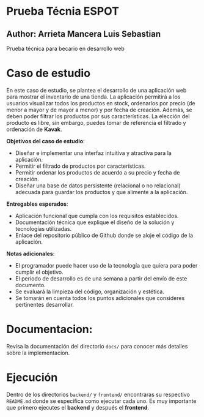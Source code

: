 # Prueba Técnia ESPOT
## Author: Arrieta Mancera Luis Sebastian

Prueba técnica para becario en desarrollo web

# Caso de estudio

En este caso de estudio, se plantea el desarrollo de una aplicación web para mostrar el inventario de una tienda. La aplicación permitirá a los usuarios visualizar todos los productos en stock, ordenarlos por precio (de menor a mayor y de mayor a menor) y por fecha de creación. Además, se deben poder filtrar los productos por sus características. La elección del producto es libre, sin embargo, puedes tomar de referencia el filtrado y ordenación de **Kavak**.

**Objetivos del caso de estudio**:
+ Diseñar e implementar una interfaz intuitiva y atractiva para la aplicación.
+ Permitir el filtrado de productos por características.
+ Permitir ordenar los productos de acuerdo a su precio y fecha de creación.
+ Diseñar una base de datos persistente (relacional o no relacional) adecuada para guardar los productos y que alimente a la aplicación.

**Entregables esperados**:
+ Aplicación funcional que cumpla con los requisitos establecidos.
+ Documentación técnica que explique el diseño de la solución y tecnologías utilizadas.
+ Enlace del repositorio público de Github donde se aloje el código de la aplicación.

**Notas adicionales**:

+ El programador puede hacer uso de la tecnología que quiera para poder cumplir el objetivo.
+ El periodo de desarrollo es de una semana a partir del envío de este documento.
+ Se evaluará la limpieza del código, organización y estética.
+ Se tomarán en cuenta todos los puntos adicionales que consideres pertinentes desarrollar.

# Documentacion:

Revisa la documentación del directorio `docs/` para conocer más detalles sobre la implementacion.

# Ejecución 

Dentro de los directorios `backend/` y `frontend/` encontraras su respectivo `README.md` donde se especifica como ejecutar cada uno. Es muy importante que primero ejecutes el **backend** y después el **frontend**.

